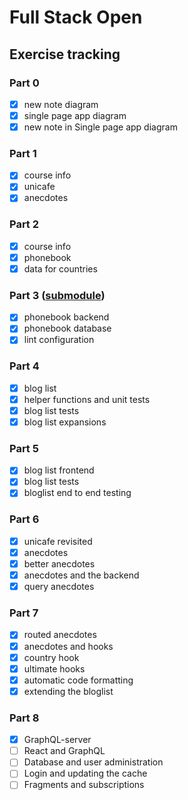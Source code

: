 # Full Stack Open

## Exercise tracking

### Part 0

- [x] new note diagram
- [x] single page app diagram
- [x] new note in Single page app diagram

### Part 1

- [x] course info
- [x] unicafe
- [x] anecdotes

### Part 2

- [x] course info
- [x] phonebook
- [x] data for countries

### Part 3 ([submodule](https://github.com/chmromano/fullStackOpen-Part3))

- [x] phonebook backend
- [x] phonebook database
- [x] lint configuration

### Part 4

- [x] blog list
- [x] helper functions and unit tests
- [x] blog list tests
- [x] blog list expansions

### Part 5

- [x] blog list frontend
- [x] blog list tests
- [x] bloglist end to end testing

### Part 6

- [x] unicafe revisited
- [x] anecdotes
- [x] better anecdotes
- [x] anecdotes and the backend
- [x] query anecdotes

### Part 7

- [x] routed anecdotes
- [x] anecdotes and hooks
- [x] country hook
- [x] ultimate hooks
- [x] automatic code formatting
- [x] extending the bloglist

### Part 8

- [x] GraphQL-server
- [ ] React and GraphQL
- [ ] Database and user administration
- [ ] Login and updating the cache
- [ ] Fragments and subscriptions
